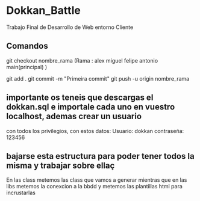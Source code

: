 # Dokkan_Battle
Trabajo Final de Desarrollo de Web entorno Cliente
## Comandos
git checkout nombre_rama
    (Rama :
    alex
    miguel
    felipe
    antonio
    main(principal)
    )

    
git add .
git commit -m "Primeira commit"
git push -u origin nombre_rama

## importante os teneis que descargas el dokkan.sql e importale cada uno en vuestro localhost, ademas crear un usuario 
con todos los privilegios, con estos datos:
    Usuario: dokkan
    contraseña: 123456

## bajarse esta estructura para poder tener todos la misma y trabajar sobre ellaç

En las class metemos las class que vamos a generar mientras que en las libs metemos la conexcion a la bbdd y metemos las plantillas html para incrustarlas
